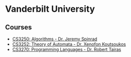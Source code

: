 # Vanderbilt University

## Courses
- [CS3250: Algorithms - Dr. Jeremy Spinrad](./cs3250)
- [CS3252: Theory of Automata - Dr. Xenofon Koutsoukos](./cs3252)
- [CS3270: Programming Languages - Dr. Robert Tairas](./cs3270)
